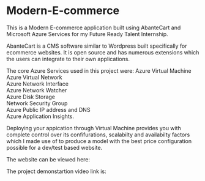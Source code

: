 # Modern-E-commerce
This is a Modern E-commerce application built using AbanteCart and Microsoft Azure Services for my Future Ready Talent Internship.

AbanteCart is a CMS software similar to Wordpress built specifically for ecommerce websites. It is open source and has numerous extensions which the users can integrate to their own applications.

The core Azure Services used in this project were:
Azure Virtual Machine\
Azure Virtual Network\
Azure Network Interface\
Azure Network Watcher\
Azure Disk Storage\
Network Security Group\
Azure Public IP address and DNS\
Azure Application Insights.

Deploying your appication through Virtual Machine provides you with complete control over its confifurations, scalabilty and availabilty factors which I made use of to produce a model with the best price configuration possible for a dev/test based website.

The website can be viewed here:

The project demonstartion video link is: 
